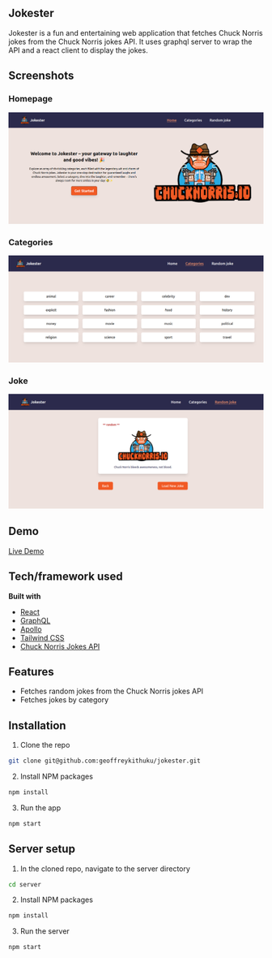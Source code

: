 ## Jokester 
Jokester is a fun and entertaining web application that fetches Chuck Norris jokes from the Chuck Norris jokes API. It uses graphql server to wrap the API and a react client to display the jokes. 

## Screenshots
### Homepage
![Jokester](src/assets/home.png)

### Categories
![Categories](src/assets/categories.png)

### Joke
![Joke](src/assets/joke.png)



## Demo
[Live Demo](https://jokester.vercel.app/)


## Tech/framework used
<b>Built with</b>
- [React](https://reactjs.org/)
- [GraphQL](https://graphql.org/)
- [Apollo](https://www.apollographql.com/)
- [Tailwind CSS](https://tailwindcss.com/)
- [Chuck Norris Jokes API](https://api.chucknorris.io/)

## Features
- Fetches random jokes from the Chuck Norris jokes API
- Fetches jokes by category

## Installation
1. Clone the repo
```sh
git clone git@github.com:geoffreykithuku/jokester.git
```
2. Install NPM packages
```sh
npm install
```
3. Run the app
```sh
npm start
```

## Server setup
1. In the cloned repo, navigate to the server directory
```sh
cd server
```
2. Install NPM packages
```sh
npm install
```
3. Run the server
```sh
npm start
```

